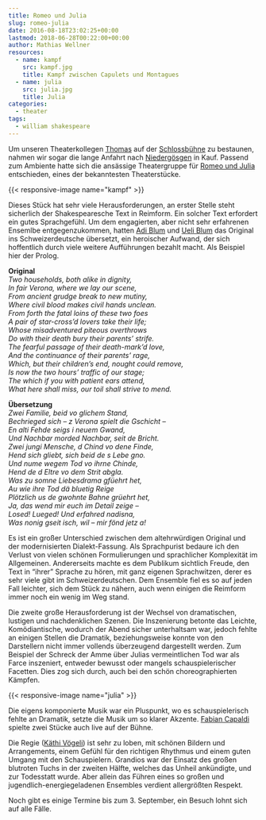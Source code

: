 ```yaml
---
title: Romeo und Julia
slug: romeo-julia
date: 2016-08-18T23:02:25+00:00
lastmod: 2018-06-28T00:22:00+00:00
author: Mathias Wellner
resources:
  - name: kampf
    src: kampf.jpg
    title: Kampf zwischen Capulets und Montagues
  - name: julia
    src: julia.jpg
    title: Julia
categories:
  - theater
tags:
  - william shakespeare
---
```

Um unseren Theaterkollegen <a href="http://dramateure.ch/wordpress/produktionen/das-einzig-wahre/ensemble/#brodie" title="Thomas Wawro als Brodie" target="_blank">Thomas</a> 
auf der <a href="http://www.schlossspiele-falkenstein.ch/" title="Schlossspiele Falkenstein" target="_blank">Schlossbühne</a> zu bestaunen, 
nahmen wir sogar die lange Anfahrt nach <a href="http://www.niedergoesgen.ch/" title="Gemeinde Niedergösgen" target="_blank">Niedergösgen</a> 
in Kauf. Passend zum Ambiente hatte sich die ansässige Theatergruppe für 
<a href="https://de.wikipedia.org/wiki/Romeo_und_Julia" title="Romeo und Julia" target="_blank">Romeo und Julia</a> 
entschieden, eines der bekanntesten Theaterstücke. 
<!--more-->

{{< responsive-image name="kampf" >}}

Dieses Stück hat sehr viele Herausforderungen, an erster Stelle steht sicherlich der Shakespearesche Text in Reimform. 
Ein solcher Text erfordert ein gutes Sprachgefühl. Um dem engagierten, aber nicht sehr erfahrenen Ensemlbe entgegenzukommen, 
hatten <a href="http://adiblum.ch/" title="Adi Blum" target="_blank">Adi Blum</a> und <a href="http://www.ueliblum.ch" title="Ueli Blum" target="_blank">Ueli Blum</a> 
das Original ins Schweizerdeutsche übersetzt, ein heroischer Aufwand, der sich hoffentlich durch viele weitere Aufführungen bezahlt macht. 
Als Beispiel hier der Prolog. 

<strong>Original</strong><br /> 
<em>Two households, both alike in dignity,<br /> 
In fair Verona, where we lay our scene,<br /> 
From ancient grudge break to new mutiny,<br /> 
Where civil blood makes civil hands unclean.<br /> 
From forth the fatal loins of these two foes<br /> 
A pair of star-cross&#8217;d lovers take their life;<br /> 
Whose misadventured piteous overthrows<br /> 
Do with their death bury their parents&#8217; strife.<br /> 
The fearful passage of their death-mark&#8217;d love,<br /> 
And the continuance of their parents&#8217; rage,<br /> 
Which, but their children&#8217;s end, nought could remove,<br /> 
Is now the two hours&#8217; traffic of our stage;<br /> 
The which if you with patient ears attend,<br /> 
What here shall miss, our toil shall strive to mend.</em><br /> 

<strong>Übersetzung</strong><br /> 
<em>Zwei Familie, beid vo glichem Stand,<br /> 
Bechrieged sich &ndash; z Verona spielt die Gschicht &ndash;<br /> 
En alti Fehde seigs i neuem Gwand,<br /> 
Und Nachbar morded Nachbar, seit de Bricht.<br /> 
Zwei jungi Mensche, d Chind vo dene Finde,<br /> 
Hend sich gliebt, sich beid de s Lebe gno.<br /> 
Und nume wegem Tod vo ihrne Chinde,<br /> 
Hend de d Eltre vo dem Strit abgla.<br /> 
Was zu somne Liebesdrama gfüehrt het,<br /> 
Au wie ihre Tod dä bluetig Reige<br /> 
Plötzlich us de gwohnte Bahne grüehrt het,<br /> 
Ja, das wend mir euch im Detail zeige &ndash;<br /> 
Losed! Lueged! Und erfahred nadisna,<br /> 
Was nonig gseit isch, wil &ndash; mir fönd jetz a!</em>

Es ist ein großer Unterschied zwischen dem altehrwürdigen Original und der modernisierten Dialekt-Fassung. Als Sprachpurist bedaure ich den Verlust von vielen schönen Formulierungen und sprachlicher Komplexität im Allgemeinen. Andererseits machte es dem Publikum sichtlich Freude, den Text in &#8220;ihrer&#8221; Sprache zu hören, mit ganz eigenen Sprachwitzen, derer es sehr viele gibt im Schweizerdeutschen. Dem Ensemble fiel es so auf jeden Fall leichter, sich dem Stück zu nähern, auch wenn einigen die Reimform immer noch ein wenig im Weg stand. 

Die zweite große Herausforderung ist der Wechsel von dramatischen, lustigen und nachdenklichen Szenen. Die Inszenierung betonte das Leichte, Komödiantische, wodurch der Abend sicher unterhaltsam war, jedoch fehlte an einigen Stellen die Dramatik, beziehungsweise konnte von den Darstellern nicht immer vollends überzeugend dargestellt werden. Zum Beispiel der Schreck der Amme über Julias vermeintlichen Tod war als Farce inszeniert, entweder bewusst oder mangels schauspielerischer Facetten. Dies zog sich durch, auch bei den schön choreographierten Kämpfen. 

{{< responsive-image name="julia" >}}

Die eigens komponierte Musik war ein Pluspunkt, wo es schauspielerisch fehlte an Dramatik, setzte die Musik um so klarer Akzente. <a href="http://www.fabiancapaldi.ch/" title="Fabian Capaldi" target="_blank">Fabian Capaldi</a> spielte zwei Stücke auch live auf der Bühne. 

Die Regie (<a href="http://www.theaterpaedagogik.ch/tp/person.php?ids=534" title="Käthi Vögeli" target="_blank">Käthi Vögeli</a>) ist sehr zu loben, mit schönen Bildern und Arrangements, einem Gefühl für den richtigen Rhythmus und einem guten Umgang mit den Schauspielern. Grandios war der Einsatz des großen blutroten Tuchs in der zweiten Hälfte, welches das Unheil ankündigte, und zur Todesstatt wurde. Aber allein das Führen eines so großen und jugendlich-energiegeladenen Ensembles verdient allergrößten Respekt. 

Noch gibt es einige Termine bis zum 3. September, ein Besuch lohnt sich auf alle Fälle.
